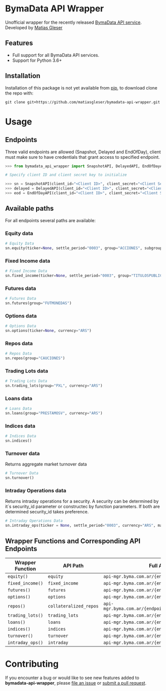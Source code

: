 # BymaData API Wrapper

Unofficial wrapper for the recently released [BymaData API service](https://www.bymadata.com.ar/). Developed by [Matias Gleser](https://twitter.com/MatiasGleser)

## Features

- Full support for all BymaData API services.
- Support for Python 3.6+

## Installation

Installation of this package is not yet available from [pip](https://pip.pypa.io/en/stable/getting-started/), to download clone the repo with:

```console
git clone git+https://github.com/matiasgleser/bymadata-api-wrapper.git
```

# Usage

## Endpoints

Three valid endpoints are allowed (Snapshot, Delayed and EndOfDay), client must make sure to have credentials that grant access to specified endpoint.

```python
>>> from bymadata_api_wrapper import SnapshotAPI, DelayedAPI, EndOfDayAPI

# Specify client ID and client secret key to initialize

>>> sn = SnapshotAPI(client_id="<Client ID>", client_secret="<Client Secret Key>") # Snapshot endpoint
>>> delayed = DelayedAPI(client_id="<Client ID>", client_secret="<Client Secret Key>") # Delayed endpoint
>>> eod = EndOfDayAPI(client_id="<Client ID>", client_secret="<Client Secret Key>") # EndOfDay endpoint
```

## Available paths

For all endpoints several paths are available:

### Equity data

```python
# Equity Data
sn.equity(ticker=None, settle_period="0003", group="ACCIONES", subgroup=None, operative_form="CONTADO", currency="ARS")
```

### Fixed Income data

```python
# Fixed Income Data
sn.fixed_income(ticker=None, settle_period="0003", group="TITULOSPUBLICOS", market="PPT", operative_form="CONTADO", currency="ARS")
```

### Futures data

```python
# Futures Data
sn.futures(group="FUTMONEDAS")
```

### Options data

```python
# Options Data
sn.options(ticker=None, currency="ARS")
```

### Repos data

```python
# Repos Data
sn.repos(group="CAUCIONES")
```

### Trading Lots data

```python
# Trading Lots Data
sn.trading_lots(group="PXL", currency="ARS")
```

### Loans data

```python
# Loans Data
sn.loans(group="PRESTAMOSV", currency="ARS")
```

### Indices data

```python
# Indices Data
sn.indices()
```

### Turnover data

Returns aggregate market turnover data

```python
# Turnover Data
sn.turnover()
```

### Intraday Operations data

Returns intraday operations for a security. A security can be determined by it´s security_id parameter or constructec by function parameters. If both are determined security_id takes preference.

```python
# Intraday Operations Data
sn.intraday_ops(ticker = None, settle_period="0003", currency="ARS", market="CT", operative_form="C", security_id=None)
```

## Wrapper Functions and Corresponding API Endpoints

|                        Wrapper Function                         |          API Path           |                                         Full API URI                                         |
| --------------------------------------------------------------- | --------------------------- | -------------------------------------------------------------------------------------------- |
| `equity()`                                                      |  `equity`                   |  `api-mgr.byma.com.ar/{endpoint}/equity`                                                     |
| `fixed_income()`                                                |  `fixed_income`             |  `api-mgr.byma.com.ar/{endpoint}/fixed_income`                                               |
| `futures()`                                                     |  `futures`                  |  `api-mgr.byma.com.ar/{endpoint}/futures`                                                    |
| `options()`                                                     |  `options`                  |  `api-mgr.byma.com.ar/{endpoint}/options`                                                    |
| `repos()`                                                       |  `collateralized_repos`     |  `api-mgr.byma.com.ar/{endpoint}/collateralized_repos`                                       |
| `trading_lots()`                                                |  `trading_lots`             |  `api-mgr.byma.com.ar/{endpoint}/trading_lots`                                               |
| `loans()`                                                       |  `loans`                    |  `api-mgr.byma.com.ar/{endpoint}/loans`                                                      |
| `indices()`                                                     |  `indices`                  |  `api-mgr.byma.com.ar/{endpoint}/indices`                                                    |
| `turnover()`                                                    |  `turnover`                 |  `api-mgr.byma.com.ar/{endpoint}/turnover`                                                   |
| `intraday_ops()`                                                |  `intraday`                 |  `api-mgr.byma.com.ar/{endpoint}/intraday`                                                   |


# Contributing

If you encounter a bug or would like to see new features added to **bymadata-api-wrapper**, please [file an issue](https://github.com/matiasgleser/bymadata-api-wrapper/issues) or [submit a pull request](https://help.github.com/en/articles/creating-a-pull-request).

